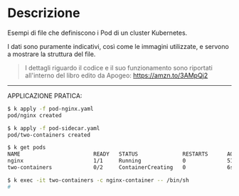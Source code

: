 # Descrizione

Esempi di file che definiscono i Pod di un cluster Kubernetes.

I dati sono puramente indicativi, così come le immagini utilizzate, e servono a mostrare la struttura del file.

> I dettagli riguardo il codice e il suo funzionamento sono riportati all'interno del libro edito da Apogeo:
> https://amzn.to/3AMpQj2
------------------------------------------------------------------------------------------------------
APPLICAZIONE PRATICA:

```bash
$ k apply -f pod-nginx.yaml
pod/nginx created

$ k apply -f pod-sidecar.yaml
pod/two-containers created

$ k get pods
NAME                       READY   STATUS              RESTARTS      AGE
nginx                      1/1     Running             0             51s
two-containers             0/2     ContainerCreating   0             6s

$ k exec -it two-containers -c nginx-container -- /bin/sh
#
```
